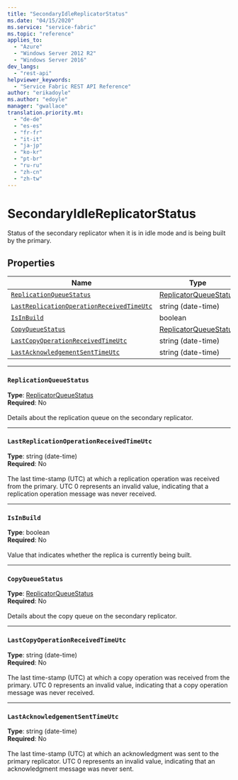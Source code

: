 ```yaml
---
title: "SecondaryIdleReplicatorStatus"
ms.date: "04/15/2020"
ms.service: "service-fabric"
ms.topic: "reference"
applies_to: 
  - "Azure"
  - "Windows Server 2012 R2"
  - "Windows Server 2016"
dev_langs: 
  - "rest-api"
helpviewer_keywords: 
  - "Service Fabric REST API Reference"
author: "erikadoyle"
ms.author: "edoyle"
manager: "gwallace"
translation.priority.mt: 
  - "de-de"
  - "es-es"
  - "fr-fr"
  - "it-it"
  - "ja-jp"
  - "ko-kr"
  - "pt-br"
  - "ru-ru"
  - "zh-cn"
  - "zh-tw"
---
```

# SecondaryIdleReplicatorStatus

Status of the secondary replicator when it is in idle mode and is being built by the primary.

## Properties
| Name | Type | Required |
| --- | --- | --- |
| [`ReplicationQueueStatus`](#replicationqueuestatus) | [ReplicatorQueueStatus](sfclient-model-replicatorqueuestatus.md) | No |
| [`LastReplicationOperationReceivedTimeUtc`](#lastreplicationoperationreceivedtimeutc) | string (date-time) | No |
| [`IsInBuild`](#isinbuild) | boolean | No |
| [`CopyQueueStatus`](#copyqueuestatus) | [ReplicatorQueueStatus](sfclient-model-replicatorqueuestatus.md) | No |
| [`LastCopyOperationReceivedTimeUtc`](#lastcopyoperationreceivedtimeutc) | string (date-time) | No |
| [`LastAcknowledgementSentTimeUtc`](#lastacknowledgementsenttimeutc) | string (date-time) | No |

____
### `ReplicationQueueStatus`
__Type__: [ReplicatorQueueStatus](sfclient-model-replicatorqueuestatus.md) <br/>
__Required__: No<br/>
<br/>
Details about the replication queue on the secondary replicator.

____
### `LastReplicationOperationReceivedTimeUtc`
__Type__: string (date-time) <br/>
__Required__: No<br/>
<br/>
The last time-stamp (UTC) at which a replication operation was received from the primary.
UTC 0 represents an invalid value, indicating that a replication operation message was never received.


____
### `IsInBuild`
__Type__: boolean <br/>
__Required__: No<br/>
<br/>
Value that indicates whether the replica is currently being built.

____
### `CopyQueueStatus`
__Type__: [ReplicatorQueueStatus](sfclient-model-replicatorqueuestatus.md) <br/>
__Required__: No<br/>
<br/>
Details about the copy queue on the secondary replicator.

____
### `LastCopyOperationReceivedTimeUtc`
__Type__: string (date-time) <br/>
__Required__: No<br/>
<br/>
The last time-stamp (UTC) at which a copy operation was received from the primary.
UTC 0 represents an invalid value, indicating that a copy operation message was never received.


____
### `LastAcknowledgementSentTimeUtc`
__Type__: string (date-time) <br/>
__Required__: No<br/>
<br/>
The last time-stamp (UTC) at which an acknowledgment was sent to the primary replicator.
UTC 0 represents an invalid value, indicating that an acknowledgment message was never sent.

